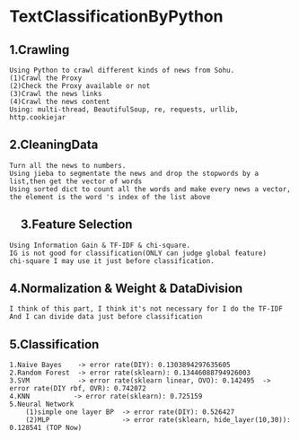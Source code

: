 
TextClassificationByPython
==============================================================


1.Crawling
------------------------------------------------------------------
    Using Python to crawl different kinds of news from Sohu.
    (1)Crawl the Proxy
    (2)Check the Proxy available or not
    (3)Crawl the news links
    (4)Crawl the news content
    Using: multi-thread, BeautifulSoup, re, requests, urllib, http.cookiejar
    
2.CleaningData
------------------------------------------------------------------
    Turn all the news to numbers.
    Using jieba to segmentate the news and drop the stopwords by a list,then get the vector of words
    Using sorted dict to count all the words and make every news a vector, 
    the element is the word 's index of the list above
    
3.Feature Selection
----------------------------------------------------------------------
    Using Information Gain & TF-IDF & chi-square.
    IG is not good for classification(ONLY can judge global feature)
    chi-square I may use it just before classification.

4.Normalization & Weight & DataDivision
-------------------------------------------------------------------------
    I think of this part, I think it's not necessary for I do the TF-IDF
    And I can divide data just before classification
    
5.Classification
---------------------------------------------------------------------------
    1.Naive Bayes    -> error rate(DIY): 0.1303894297635605
    2.Random Forest  -> error rate(sklearn): 0.13446088794926003
    3.SVM            -> error rate(sklearn linear, OVO): 0.142495  -> error rate(DIY rbf, OVR): 0.742072
    4.KNN           -> error rate(sklearn): 0.725159
    5.Neural Network
        (1)simple one layer BP  -> error rate(DIY): 0.526427
        (2)MLP                  -> error rate(sklearn, hide_layer(10,30)): 0.128541 (TOP Now)
